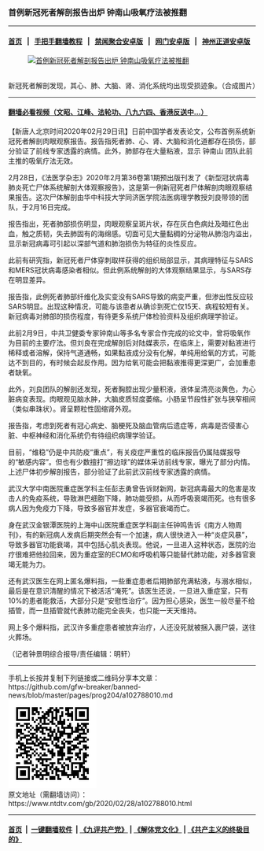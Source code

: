 ### 首例新冠死者解剖报告出炉 钟南山吸氧疗法被推翻
------------------------

#### [首页](https://github.com/gfw-breaker/banned-news/blob/master/README.md) &nbsp;&nbsp;|&nbsp;&nbsp; [手把手翻墙教程](https://github.com/gfw-breaker/guides/wiki) &nbsp;&nbsp;|&nbsp;&nbsp; [禁闻聚合安卓版](https://github.com/gfw-breaker/bn-android) &nbsp;&nbsp;|&nbsp;&nbsp; [网门安卓版](https://github.com/oGate2/oGate) &nbsp;&nbsp;|&nbsp;&nbsp; [神州正道安卓版](https://github.com/SzzdOgate/update) 



<div><div class="featured_image">
 <a href="https://i.ntdtv.com/assets/uploads/2020/02/coronavirus-4833754_192dddd0.jpg" target="_blank">
  <figure>
   <img alt="首例新冠死者解剖报告出炉 钟南山吸氧疗法被推翻" src="https://i.ntdtv.com/assets/uploads/2020/02/coronavirus-4833754_192dddd0-800x450.jpg"/>
  </figure><br/>
 </a>
 <span class="caption">
  新冠死者解剖发现，其心、肺、大脑、肾、消化系统均出现受损迹象。（合成图片）
 </span>
</div>
</div><hr/>

#### [翻墙必看视频（文昭、江峰、法轮功、八九六四、香港反送中...）](https://github.com/gfw-breaker/banned-news/blob/master/pages/link3.md)

<div><div class="post_content" itemprop="articleBody">
 <p>
  【新唐人北京时间2020年02月29日讯】日前中国学者发表论文，公布首例系统新冠死者解剖肉眼观察报告。报告指死者肺、心、肾、大脑和消化道都存在损伤，部分验证了前线专家透露的病情。此外，肺部存在大量粘液，显示
  <ok href="https://www.ntdtv.com/gb/钟南山.htm">
   钟南山
  </ok>
  团队此前主推的吸氧疗法无效。
 </p>
 <p>
  2月28日，《法医学杂志》2020年2月第36卷第1期预出版刊发了《新型冠状病毒肺炎死亡尸体系统解剖大体观察报告》，这是第一例新冠死者尸体解剖肉眼观察结果报告。这次尸体解剖由华中科技大学同济医学院法医病理学教授刘良带领的团队，于2月16日完成。
 </p>
 <p>
  报告指出，死者肺部损伤明显，肉眼观察呈斑片状，存在灰白色病灶及暗红色出血，触之质韧，失去肺固有的海绵感。切面可见大量黏稠的分泌物从肺泡内溢出，显示新冠病毒可引起以深部气道和肺泡损伤为特征的炎性反应。
 </p>
 <p>
  此前有研究指，新冠死者尸体穿刺取样获得的组织局部显示，其病理特征与SARS和MERS冠状病毒感染者相似。但此例系统解剖的大体观察结果显示，与SARS存在明显差异。
 </p>
 <p>
  报告指，此例死者肺部纤维化及实变没有SARS导致的病变严重，但渗出性反应较SARS明显。出现这种情况，可能与该患者从确诊到死亡仅15天、病程较短有关。新冠病毒对肺部的损伤程度，有待更多系统尸体检验资料及组织病理学验证。
 </p>
 <p>
  此前2月9日，中共卫健委专家钟南山等多名专家合作完成的论文中，曾将吸氧作为目前的主要疗法。但刘良在完成解剖后对陆媒表示，在临床上，需要对黏液进行稀释或者溶解，保持气道通畅，如果黏液成分没有化解，单纯用给氧的方式，可能达不到目的，有时候会起反作用。因为给氧可能会把黏液推得更深更广，会加重患者缺氧。
 </p>
 <p>
  此外，刘良团队的解剖还发现，死者胸腔出现少量积液，液体呈清亮淡黄色，为心脏病变表现。肉眼观见脑水肿，大脑皮质轻度萎缩。小肠呈节段性扩张与狭窄相间（类似串珠状）。肾呈颗粒性固缩肾外观。
 </p>
 <p>
  报告指，考虑到死者有冠心病史、脑梗死及脑血管病后遗症等，病毒是否侵害心脏、中枢神经和消化系统仍有待组织病理学验证。
 </p>
 <p>
  目前，“维稳”仍是中共防疫“重点”，有关疫症严重性的临床报告仍属陆媒报导的“敏感内容”。但也有少数擅打“擦边球”的媒体采访前线专家，曝光了部分内情。上述尸体初步解剖报告，部分验证了此前武汉前线专家透露的病情。
 </p>
 <p>
  武汉大学中南医院重症医学科主任彭志勇曾告诉财新网，新冠病毒最大的危害是攻击人的免疫系统，导致淋巴细胞下降，肺功能受损，从而呼吸衰竭而死。也有很多病人因为免疫力下降，导致多器官并发症，多器官衰竭而亡。
 </p>
 <p>
  身在武汉金银潭医院的上海中山医院重症医学科副主任钟鸣告诉《南方人物周刊》，有的新冠病人发病后期突然会有一个加速，病人很快进入一种“炎症风暴”，导致多器官功能衰竭，其中包括心肌炎表现。他说，一旦进入这种状态，医院的治疗很难把他拉回来，因为重症室的ECMO和呼吸机等只能替代肺功能，对多器官衰竭无能为力。
 </p>
 <p>
  还有武汉医生在网上匿名爆料指，一些重症患者后期肺部充满粘液，与溺水相似，最后是在意识清醒的情况下被活活“淹死”。该医生还说，一旦进入重症室，只有10%的患者能救活，大部分只是“安慰性治疗”。因为担心感染，医生一般尽量不给插管，而一旦插管就代表肺功能完全丧失，也只能一天天维持。
 </p>
 <p>
  网上多个爆料指，武汉许多重症患者被放弃治疗，人还没死就被捆入裹尸袋，送往火葬场。
 </p>
 <p>
  （记者钟景明综合报导/责任编辑：明轩）
 </p>
 <div class="single_ad">
 </div>
</div>
</div>
<hr/>
手机上长按并复制下列链接或二维码分享本文章：<br/>
https://github.com/gfw-breaker/banned-news/blob/master/pages/prog204/a102788010.md <br/>
<a href='https://github.com/gfw-breaker/banned-news/blob/master/pages/prog204/a102788010.md'><img src='https://github.com/gfw-breaker/banned-news/blob/master/pages/prog204/a102788010.md.png'/></a> <br/>
原文地址（需翻墙访问）：https://www.ntdtv.com/gb/2020/02/28/a102788010.html


------------------------
#### [首页](https://github.com/gfw-breaker/banned-news/blob/master/README.md) &nbsp;|&nbsp; [一键翻墙软件](https://github.com/gfw-breaker/nogfw/blob/master/README.md) &nbsp;| [《九评共产党》](https://github.com/gfw-breaker/9ping.md/blob/master/README.md#九评之一评共产党是什么) | [《解体党文化》](https://github.com/gfw-breaker/jtdwh.md/blob/master/README.md) | [《共产主义的终极目的》](https://github.com/gfw-breaker/gczydzjmd.md/blob/master/README.md)


<img src='http://gfw-breaker.win/banned-news/pages/prog204/a102788010.md' width='0px' height='0px'/>